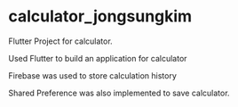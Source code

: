 # calculator_jongsungkim

Flutter Project for calculator.

Used Flutter to build an application for calculator

Firebase was used to store calculation history

Shared Preference was also implemented to save calculator.
